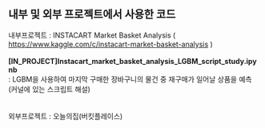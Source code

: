 내부 및 외부 프로젝트에서 사용한 코드
------------------------------------
내부프로젝트 : INSTACART Market Basket Analysis ( https://www.kaggle.com/c/instacart-market-basket-analysis ) <br><br>
<b>[IN_PROJECT]Instacart_market_basket_analysis_LGBM_script_study.ipynb </b><br>
: LGBM을 사용하여 마지막 구매한 장바구니의 물건 중 재구매가 일어날 상품을 예측 (커널에 있는 스크립트 해설)
<br><br><br>
외부프로젝트 : 오늘의집(버킷플레이스)
